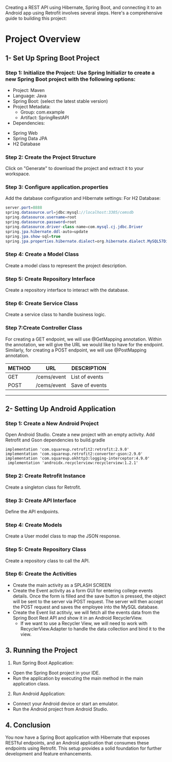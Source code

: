 Creating a REST API using Hibernate, Spring Boot, and connecting it to an Android app using Retrofit involves several steps. Here's a comprehensive guide to building this project:
# Project Overview
## 1- Set Up Spring Boot Project
### Step 1: Initialize the Project: Use Spring Initializr to create a new Spring Boot project with the following options:

+ Project: Maven
+ Language: Java
+ Spring Boot: (select the latest stable version)
+ Project Metadata:
  - Group: com.example
  - Artifact: SpringRestAPI
+ Dependencies:
 - Spring Web
 - Spring Data JPA
- H2 Database
  
### Step 2: Create the Project Structure
Click on "Generate" to download the project and extract it to your workspace.
### Step 3: Configure application.properties
Add the database configuration and Hibernate settings:
For H2 Database: 
```java
server.port=8888
spring.datasource.url=jdbc:mysql://localhost:3305/cemsdb
spring.datasource.username=root
spring.datasource.password=root
spring.datasource.driver-class-name=com.mysql.cj.jdbc.Driver
spring.jpa.hibernate.ddl-auto=update
spring.jpa.show-sql=true
spring.jpa.properties.hibernate.dialect=org.hibernate.dialect.MySQL57Dialect
```
### Step 4: Create a Model Class
Create a model class to represent the project description.

### Step 5: Create Repository Interface
Create a repository interface to interact with the database.

### Step 6: Create Service Class
Create a service class to handle business logic.

### Step 7:Create Controller Class
For creating a GET endpoint, we will use @GetMapping annotation. Within the annotation, we will give the URL we would like to have for the endpoint. Similarly, for creating a POST endpoint, we will use @PostMapping annotation. 

|    METHOD    |      URL      |    DESCRIPTION    |
| ------------ | ------------- | ----------------- |
|     GET      |  /cems/event  |  List of events   |
|     POST     |  /cems/event  |   Save of events  |

---
## 2- Setting Up Android Application
### Step 1: Create a New Android Project
Open Android Studio.
Create a new project with an empty activity.
Add Retrofit and Gson dependencies to build.gradle
```android
implementation 'com.squareup.retrofit2:retrofit:2.9.0'
implementation 'com.squareup.retrofit2:converter-gson:2.9.0'
implementation 'com.squareup.okhttp3:logging-interceptor:4.9.0'
 implementation 'androidx.recyclerview:recyclerview:1.2.1'
```
### Step 2: Create Retrofit Instance
Create a singleton class for Retrofit.
### Step 3: Create API Interface
Define the API endpoints.
### Step 4: Create Models
Create a User model class to map the JSON response.

### Step 5: Create Repository Class
Create a repository class to call the API.

### Step 6: Create the Activities
 + Create the main activity as a SPLASH SCREEN
 + Create the Event activity as a form GUI for entering college events details. Once the form is filled and the save button is pressed, the object will be sent to the server via POST 
   request. The server will then accept the POST request and saves the employee into the MySQL database.
+ Create the Event list actitviy, we will fetch all the events data from the Spring Boot Rest API and show it in an Android RecyclerView.
  - If we want to use a Recycler View, we will need to work with RecyclerView.Adapter to handle the data collection and bind it to the view.
  
## 3. Running the Project
1. Run Spring Boot Application:
+ Open the Spring Boot project in your IDE.
+ Run the application by executing the main method in the main application class.
2. Run Android Application:
+ Connect your Android device or start an emulator.
+ Run the Android project from Android Studio.
  
## 4. Conclusion
You now have a Spring Boot application with Hibernate that exposes RESTful endpoints, and an Android application that consumes these endpoints using Retrofit. This setup provides a solid foundation for further development and feature enhancements.
